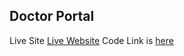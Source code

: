 ## Doctor Portal

Live Site [Live Website](https://doctor-portal-10.web.app/)
Code Link is [here](https://github.com/yeasinbinali/doctor-portal-server)